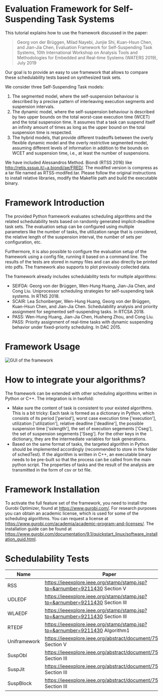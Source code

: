 # Evaluation Framework for Self-Suspending Task Systems
This tutorial explains how to use the framework discussed in the paper:
>Georg von der Brüggen, Milad Nayebi, Junjie Shi, Kuan-Hsun Chen, and Jian-Jia Chen, Evaluation Framework for Self-Suspending Task Systems, 10th International Workshop on Analysis Tools and Methodologies for Embedded and Real-time Systems (WATERS 2019), July 2019

Our goal is to provide an easy to use framework that allows to compare these schedulability tests based on synthesized task sets.

We consider three Self-Suspending Task models:
1. The segmented model, where the self-suspension behaviour is described by a precise pattern of interleaving execution segments and suspension intervals.
2. The dynamic model, where the self-suspension behaviour is described by two upper bounds on the total worst-case execution time (WCET) and the total suspension time. It assumes that a task can suspend itself an infinity amount of times as long as the upper bound on the total suspension time is respected.
3. The hybrid models, that provide different tradeoffs between the overly flexible dynamic model and the overly restrictive segmented model, assuming different levels of information in addition to the bounds on WCET and suspension time, i.e., at least the number of suspensions.

We have included Alessandros Method. Biondi (RTSS 2016) like http://retis.sssup.it/~a.biondi/ae/FRED/.
The modifed version is compress as a tar file named as RTSS-modifed.tar. Please follow the original instructions to install relative libraries, modify the Makefile path and build the executable binary.

# Framework Introduction

The provided Python framework evaluates scheduling algorithms and the related schedulability tests based on randomly generated implicit-deadline task sets. The evaluation setup can be configured using multiple parameters like the number of tasks, the utilization range that is considered, the relative length of the suspension interval, the number of sets per configuration, etc. 

Furthermore, it is also possible to configure the evaluation setup of the framework using a config file, running it based on a command line. The results of the tests are stored in numpy files and can also directly be printed into pdfs. The framework also supports to plot previously collected data. 

The framework already includes schedulability tests for multiple algorithms:
* SEIFDA: Georg von der Brüggen, Wen-Hung Huang, Jian-Jia Chen, and Cong Liu. Uniprocessor scheduling strategies for self-suspending task systems. In RTNS 2018.
* SCAIR: Lea Schonberger, Wen-Hung Huang, Georg von der Brüggen, Kuan-Hsun Chen, and Jian-Jia Chen. Schedulability analysis and priority assignment for segmented self-suspending tasks. In RTCSA 2018.
* PASS: Wen-Hung Huang, Jian-Jia Chen, Husheng Zhou, and Cong Liu. PASS: Priority assignment of real-time tasks with dynamic suspending behavior under fixed-priority scheduling. In DAC 2015.

# Framework Usage
![GUI of the framework](https://github.com/tu-dortmund-ls12-rt/SSSEvaluation/tree/schedulability/framework_gui-2.jpg)

# How to integrate your algorithms?

The framework can be extended with other scheduling algorithms written in Python or C++. The integration is in twofold:
* Make sure the content of task is consistent to your existed algorithms. This is a bit tricky: Each task is formed as a dictionary in Python, which consists of its period ['period'], worst case execution time ['execution'], utilization ['utilization'], relative deadline ['deadline'], the possible suspension time ['sslength'], the set of execution segements ['Cseg'], the set of suspension segements ['Sseg']. For the other keys in the dictionary, they are the intermediate variables for task generations.
* Based on the same format of tasks, the targeted algorithm in Python should be implemented accordingly (recommended to store in the folder of schedTest). If the algorithm is written in C++, an executable binary needs to be pre-built so that the process can be called from the main python script. The properties of tasks and the result of the analysis are transmitted in the form of csv or txt file.

# Framework Installation

To activate the full feature set of the framework, you need to install the Gurobi Optimizer, found at https://www.gurobi.com/. For research purposes you can obtain an academic license, which is used for some of the scheduling algorithms. You can request a license at https://www.gurobi.com/academia/academic-program-and-licenses/. The installation guide can be found at https://www.gurobi.com/documentation/9.1/quickstart_linux/software_installation_guid.html.

# Schedulability Tests

Name | Paper | File name | Method name
---|---|---|---
RSS | https://ieeexplore.ieee.org/stamp/stamp.jsp?tp=&arnumber=9211430 Section V | RSS.py | SC2EDF
UDLEDF | https://ieeexplore.ieee.org/stamp/stamp.jsp?tp=&arnumber=9211430 Section III | UDLEDF.py | UDLEDF_improved
WLAEDF | https://ieeexplore.ieee.org/stamp/stamp.jsp?tp=&arnumber=9211430 Section III | WLAEDF.py | WLAEDF
RTEDF  | https://ieeexplore.ieee.org/stamp/stamp.jsp?tp=&arnumber=9211430 Algorithm1 | RTEDF.py | RTEDF
Uniframework | https://ieeexplore.ieee.org/abstract/document/7557869 Section V | UNIFRAMEWORK.py | UniFramework
SuspObl | https://ieeexplore.ieee.org/abstract/document/7557869 Section III | FixedPriority.py | SuspObl
SuspJit | https://ieeexplore.ieee.org/abstract/document/7557869 Section III | FixedPriority.py | SuspJit
SuspBlock | https://ieeexplore.ieee.org/abstract/document/7557869 Section III | FixedPriority.py | SuspBlock
